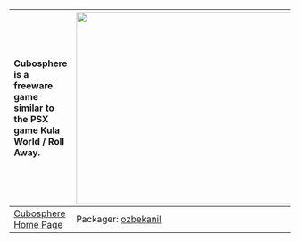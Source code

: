 | Cubosphere is a freeware game similar to the PSX game Kula World / Roll Away. | <a href='http://www.youtube.com/watch?feature=player_embedded&v=aFXtppJnMBg' target='_blank'><img src='http://img.youtube.com/vi/aFXtppJnMBg/0.jpg' width='425' height=344 /></a> |
|:------------------------------------------------------------------------------|:----------------------------------------------------------------------------------------------------------------------------------------------------------------------------------|
|[Cubosphere Home Page](http://cubosphere.sourceforge.net)| Packager: [ozbekanil](ozbekanil.md) |
